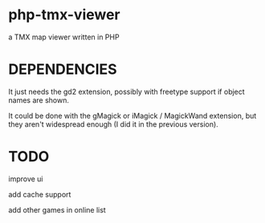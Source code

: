 php-tmx-viewer
==============

a TMX map viewer written in PHP

DEPENDENCIES
============

It just needs the gd2 extension, possibly with freetype support if object names are shown.

It could be done with the gMagick or iMagick / MagickWand extension, but they aren't widespread enough (I did it in the previous version).

TODO
====

improve ui

add cache support

add other games in online list
